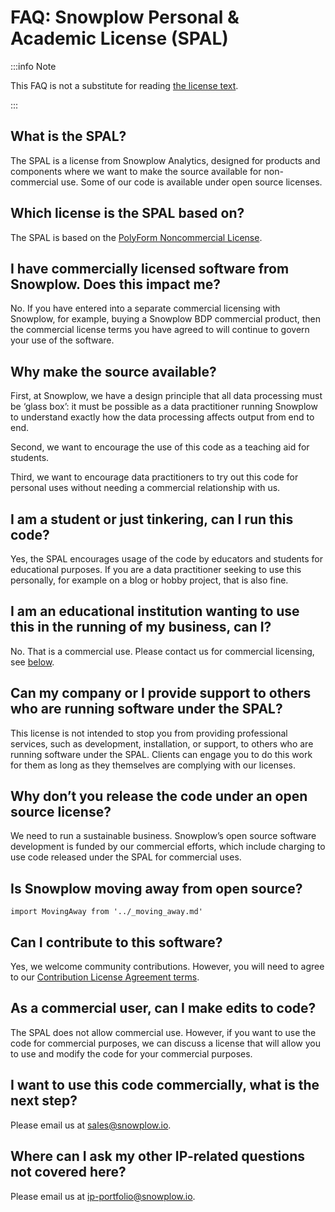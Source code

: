 # FAQ: Snowplow Personal & Academic License (SPAL)

:::info Note

This FAQ is not a substitute for reading [the license text](/personal-and-academic-license-1.0/).

:::

## What is the SPAL?

The SPAL is a license from Snowplow Analytics, designed for products and components where we want to make the source available for non-commercial use. Some of our code is available under open source licenses.

## Which license is the SPAL based on?

The SPAL is based on the [PolyForm Noncommercial License](https://polyformproject.org/licenses/noncommercial/1.0.0/).

## I have commercially licensed software from Snowplow. Does this impact me?

No. If you have entered into a separate commercial licensing with Snowplow, for example, buying a Snowplow BDP commercial product, then the commercial license terms you have agreed to will continue to govern your use of the software.

## Why make the source available?

First, at Snowplow, we have a design principle that all data processing must be ‘glass box’: it must be possible as a data practitioner running Snowplow to understand exactly how the data processing affects output from end to end.

Second, we want to encourage the use of this code as a teaching aid for students.

Third, we want to encourage data practitioners to try out this code for personal uses without needing a commercial relationship with us.

## I am a student or just tinkering, can I run this code?

Yes, the SPAL encourages usage of the code by educators and students for educational purposes. If you are a data practitioner seeking to use this personally, for example on a blog or hobby project, that is also fine.

## I am an educational institution wanting to use this in the running of my business, can I?

No. That is a commercial use. Please contact us for commercial licensing, see [below](#i-want-to-use-this-code-commercially-what-is-the-next-step).

## Can my company or I provide support to others who are running software under the SPAL?

This license is not intended to stop you from providing professional services, such as development, installation, or support, to others who are running software under the SPAL. Clients can engage you to do this work for them as long as they themselves are complying with our licenses.

## Why don’t you release the code under an open source license?

We need to run a sustainable business. Snowplow’s open source software development is funded by our commercial efforts, which include charging to use code released under the SPAL for commercial uses.

## Is Snowplow moving away from open source?

```mdx-code-block
import MovingAway from '../_moving_away.md'
```

<MovingAway/>

## Can I contribute to this software?

Yes, we welcome community contributions. However, you will need to agree to our [Contribution License Agreement terms](/docs/contributing/contributor-license-agreement/index.md).

## As a commercial user, can I make edits to code?

The SPAL does not allow commercial use. However, if you want to use the code for commercial purposes, we can discuss a license that will allow you to use and modify the code for your commercial purposes.

## I want to use this code commercially, what is the next step?

Please email us at [sales@snowplow.io](mailto:sales@snowplow.io).

## Where can I ask my other IP-related questions not covered here?

Please email us at [ip-portfolio@snowplow.io](mailto:ip-portfolio@snowplow.io).
